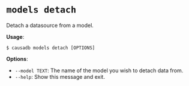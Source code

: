 # `models detach`

Detach a datasource from a model.

**Usage**:

```console
$ causadb models detach [OPTIONS]
```

**Options**:

* `--model TEXT`: The name of the model you wish to detach data from.
* `--help`: Show this message and exit.

